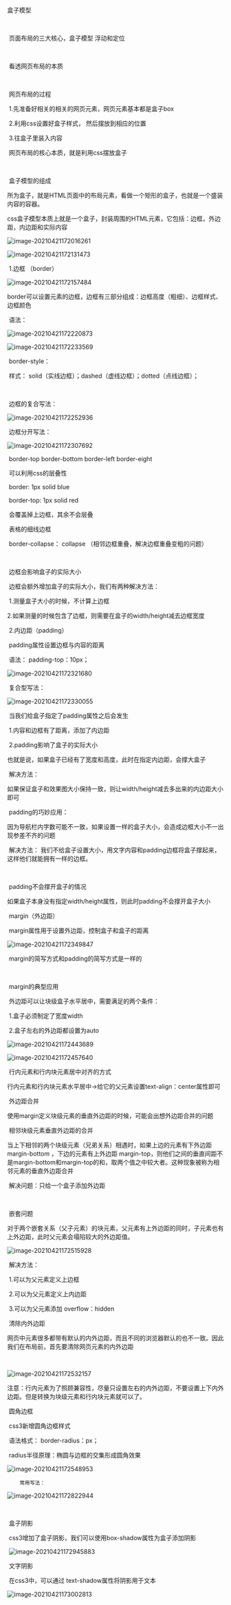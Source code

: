 盒子模型

​	

​	页面布局的三大核心，盒子模型 浮动和定位

​	

​	看透网页布局的本质

​		

​	网页布局的过程

​		1.先准备好相关的相关的网页元素，网页元素基本都是盒子box

​		2.利用css设置好盒子样式， 然后摆放到相应的位置

​		3.往盒子里装入内容

​			网页布局的核心本质，就是利用css摆放盒子

​	

​	盒子模型的组成

​		所为盒子，就是HTML页面中的布局元素，看做一个矩形的盒子，也就是一个盛装内容的容器。

​		css盒子模型本质上就是一个盒子，封装周围的HTML元素，它包括：边框，外边距，内边距和实际内容

 ![image-20210421172016261](/Users/weijunze/Desktop/笔记本/css/盒子模型.assets/image-20210421172016261.png)

![image-20210421172131473](/Users/weijunze/Desktop/笔记本/css/盒子模型.assets/image-20210421172131473.png)



​	1.边框 （border）



![image-20210421172157484](/Users/weijunze/Desktop/笔记本/css/盒子模型.assets/image-20210421172157484.png)



​	border可以设置元素的边框，边框有三部分组成：边框高度（粗细）、边框样式、边框颜色

​	语法：

![image-20210421172220873](/Users/weijunze/Desktop/笔记本/css/盒子模型.assets/image-20210421172220873.png)



![image-20210421172233569](/Users/weijunze/Desktop/笔记本/css/盒子模型.assets/image-20210421172233569.png)



​	border-style：

​		样式： solid（实线边框）；dashed（虚线边框）；dotted（点线边框）； 

​	

​	边框的复合写法：

![image-20210421172252936](/Users/weijunze/Desktop/笔记本/css/盒子模型.assets/image-20210421172252936.png)



​	边框分开写法：

![image-20210421172307692](/Users/weijunze/Desktop/笔记本/css/盒子模型.assets/image-20210421172307692.png)



​	border-top border-bottom border-left border-eight

​	可以利用css的层叠性

​		border: 1px solid blue

​		border-top: 1px solid red

​			会覆盖掉上边框，其余不会层叠



​	表格的细线边框

​		border-collapse： collapse （相邻边框重叠，解决边框重叠变粗的问题）

​		

​	边框会影响盒子的实际大小

​		边框会额外增加盒子的实际大小，我们有两种解决方法：

​			1.测量盒子大小的时候，不计算上边框

​			2.如果测量的时候包含了边框，则需要在盒子的width/height减去边框宽度







​	2.内边距（padding）

​		padding属性设置边框与内容的距离	

​		语法： padding-top：10px；

![image-20210421172321680](/Users/weijunze/Desktop/笔记本/css/盒子模型.assets/image-20210421172321680.png)

​		复合型写法：

![image-20210421172330055](/Users/weijunze/Desktop/笔记本/css/盒子模型.assets/image-20210421172330055.png)



​	当我们给盒子指定了padding属性之后会发生

​		1.内容和边框有了距离，添加了内边距

​		2.padding影响了盒子的实际大小

​		也就是说，如果盒子已经有了宽度和高度，此时在指定内边距，会撑大盒子

​		解决方法：

​			如果保证盒子和效果图大小保持一致，则让width/height减去多出来的内边距大小即可

​		padding的巧妙应用：

​			因为导航栏内字数可能不一致，如果设置一样的盒子大小，会造成边框大小不一出现参差不齐的问题

​			解决方法： 我们不给盒子设置大小，用文字内容和padding边框将盒子撑起来，这样他们就能拥有一样的边框。

​	

​	padding不会撑开盒子的情况

​		如果盒子本身没有指定width/height属性，则此时padding不会撑开盒子大小



​	margin（外边距）

​		margin属性用于设置外边距，控制盒子和盒子的距离

![image-20210421172349847](/Users/weijunze/Desktop/笔记本/css/盒子模型.assets/image-20210421172349847.png)

​		margin的简写方式和padding的简写方式是一样的

​	

​	margin的典型应用

​		外边距可以让块级盒子水平居中，需要满足的两个条件：

​			1.盒子必须制定了宽度width

​			2.盒子左右的外边距都设置为auto

![image-20210421172443689](/Users/weijunze/Desktop/笔记本/css/盒子模型.assets/image-20210421172443689.png)



![image-20210421172457640](/Users/weijunze/Desktop/笔记本/css/盒子模型.assets/image-20210421172457640.png)







​		行内元素和行内块元素居中对齐的方式

​			行内元素和行内块元素水平居中->给它的父元素设置text-align：center属性即可





​	外边距合并

​		使用margin定义块级元素的垂直外边距的时候，可能会出想外边距合并的问题

​		相邻块级元素垂直外边距的合并

​			当上下相邻的两个块级元素（兄弟关系）相遇时，如果上边的元素有下外边距margin-bottom ，下边的元素有上外边距 margin-top，则他们之间的垂直间距不是margin-bottom和margin-top的和，取两个值之中较大者。这种现象被称为相邻元素的垂直外边距合并

​		解决问题：只给一个盒子添加外边距

​				

​		嵌套问题

​			对于两个嵌套关系（父子元素）的块元素，父元素有上外边距的同时，子元素也有上外边距，此时父元素会塌陷较大的外边距值。



![image-20210421172515928](/Users/weijunze/Desktop/笔记本/css/盒子模型.assets/image-20210421172515928.png)





​	解决方法：

​		1.可以为父元素定义上边框

​		2.可以为父元素定义上内边距

​		3.可以为父元素添加 overflow：hidden



​	清除内外边距

​		网页中元素很多都带有默认的内外边距，而且不同的浏览器默认的也不一致。因此我们在布局前，首先要清除网页元素的内外边距

​		

![image-20210421172532157](/Users/weijunze/Desktop/笔记本/css/盒子模型.assets/image-20210421172532157.png)





​	注意：行内元素为了照顾兼容性，尽量只设置左右的内外边距，不要设置上下内外边距。但是转换为块级元素和行内块元素就可以了。





​	圆角边框

​		css3新增圆角边框样式

​		语法格式： border-radius：px；

​		radius半径原理：椭圆与边框的交集形成圆角效果		

![image-20210421172548953](/Users/weijunze/Desktop/笔记本/css/盒子模型.assets/image-20210421172548953.png)



 		常用写法：

![image-20210421172822944](/Users/weijunze/Desktop/笔记本/css/盒子模型.assets/image-20210421172822944.png)



​			

​	盒子阴影

​		css3增加了盒子阴影，我们可以使用box-shadow属性为盒子添加阴影

​		![image-20210421172945883](/Users/weijunze/Desktop/笔记本/css/盒子模型.assets/image-20210421172945883.png)



​	文字阴影

​		在css3中，可以通过 text-shadow属性将阴影用于文本

![image-20210421173002813](/Users/weijunze/Desktop/笔记本/css/盒子模型.assets/image-20210421173002813.png)

